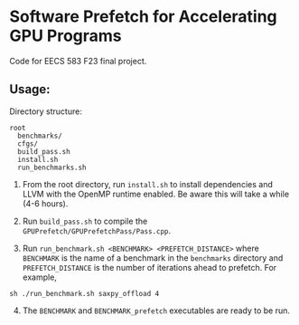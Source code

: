 # Software Prefetch for Accelerating GPU Programs
Code for EECS 583 F23 final project.

## Usage:
Directory structure:
```
root
  benchmarks/
  cfgs/
  build_pass.sh
  install.sh
  run_benchmarks.sh
```
1. From the root directory, run `install.sh` to install dependencies and LLVM with the OpenMP runtime enabled. Be aware this will take a while (4-6 hours).

2. Run `build_pass.sh` to compile the `GPUPrefetch/GPUPrefetchPass/Pass.cpp`.

3. Run `run_benchmark.sh <BENCHMARK> <PREFETCH_DISTANCE>` where `BENCHMARK` is the name of a benchmark in the `benchmarks` directory and `PREFETCH_DISTANCE` is the number of iterations ahead to prefetch. For example,
```
sh ./run_benchmark.sh saxpy_offload 4
```

4. The `BENCHMARK` and `BENCHMARK_prefetch` executables are ready to be run.
